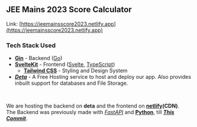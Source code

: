 ## JEE Mains 2023 Score Calculator

Link: [https://jeemainsscore2023.netlify.app](https://jeemainsscore2023.netlify.app)

### **Tech Stack Used**

- **[Gin](https://gin-gonic.com/)** - Backend ([Go](https://go.dev/))
- **[SvelteKit](https://kit.svelte.dev/)** - Frontend ([Svelte](https://svelte.dev/), [TypeScript](https://www.typescriptlang.org/))
  - **[Tailwind CSS](https://tailwindcss.com/)** - Styling and Design System
- **_[Deta](https://deta.space/developers)_** - A Free Hosting service to host and deploy our app. Also provides inbuilt support for databases and File Storage.

<br>

We are hosting the backend on **deta** and the frontend on **[netlify](https://www.netlify.com)(CDN)**.  
The Backend was previously made with _[FastAPI](https://fastapi.tiangolo.com/)_ and **[Python](https://www.python.org/)**, till **_[This Commit](https://github.com/shubhattin/jee_mains_2023_score_calculator/tree/40be6065d898174b6bc4c3821585fd956011586f)_**.
